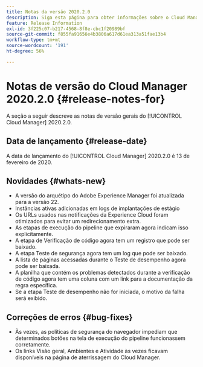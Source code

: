 ```yaml
---
title: Notas da versão 2020.2.0
description: Siga esta página para obter informações sobre o Cloud Manager 2020.2.0
feature: Release Information
exl-id: 3f225c07-b217-4568-8f8e-cbc1f20989bf
source-git-commit: f855fa91656e4b3806a617d61ea313a51fae13b4
workflow-type: tm+mt
source-wordcount: '191'
ht-degree: 56%

---
```


# Notas de versão do Cloud Manager 2020.2.0 {#release-notes-for}

A seção a seguir descreve as notas de versão gerais do [!UICONTROL Cloud Manager] 2020.2.0.

## Data de lançamento {#release-date}

A data de lançamento do [!UICONTROL Cloud Manager] 2020.2.0 é 13 de fevereiro de 2020.

## Novidades {#whats-new}

* A versão do arquétipo do Adobe Experience Manager foi atualizada para a versão 22.
* Instâncias ativas adicionadas em logs de implantações de estágio
* Os URLs usados nas notificações da Experience Cloud foram otimizados para evitar um redirecionamento extra.
* As etapas de execução do pipeline que expiraram agora indicam isso explicitamente.
* A etapa de Verificação de código agora tem um registro que pode ser baixado.
* A etapa Teste de segurança agora tem um log que pode ser baixado.
* A lista de páginas acessadas durante o Teste de desempenho agora pode ser baixada.
* A planilha que contém os problemas detectados durante a verificação de código agora tem uma coluna com um link para a documentação da regra específica.
* Se a etapa Teste de desempenho não for iniciada, o motivo da falha será exibido.

## Correções de erros {#bug-fixes}

* Às vezes, as políticas de segurança do navegador impediam que determinados botões na tela de execução do pipeline funcionassem corretamente.
* Os links Visão geral, Ambientes e Atividade às vezes ficavam disponíveis na página de aterrissagem do Cloud Manager.

